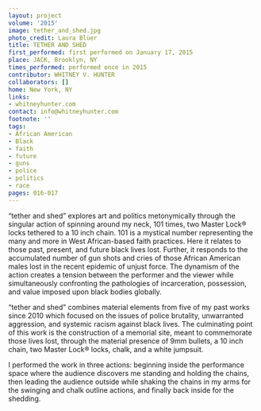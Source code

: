 ```yaml
---
layout: project
volume: '2015'
image: tether_and_shed.jpg
photo_credit: Laura Blüer
title: TETHER AND SHED
first_performed: first performed on January 17, 2015
place: JACK, Brooklyn, NY
times_performed: performed once in 2015
contributor: WHITNEY V. HUNTER
collaborators: []
home: New York, NY
links:
- whitneyhunter.com
contact: info@whitneyhunter.com
footnote: ''
tags:
- African American
- Black
- faith
- future
- guns
- police
- politics
- race
pages: 016-017
---
```


“tether and shed” explores art and politics metonymically through the singular action of spinning around my neck, 101 times, two Master Lock® locks tethered to a 10 inch chain. 101 is a mystical number representing the many and more in West African-based faith practices. Here it relates to those past, present, and future black lives lost. Further, it responds to the accumulated number of gun shots and cries of those African American males lost in the recent epidemic of unjust force. The dynamism of the action creates a tension between the performer and the viewer while simultaneously confronting the pathologies of incarceration, possession, and value imposed upon black bodies globally.

“tether and shed” combines material elements from five of my past works since 2010 which focused on the issues of police brutality, unwarranted aggression, and systemic racism against black lives. The culminating point of this work is the construction of a memorial site, meant to commemorate those lives lost, through the material presence of 9mm bullets, a 10 inch chain, two Master Lock® locks, chalk, and a white jumpsuit.

I performed the work in three actions: beginning inside the performance space where the audience discovers me standing and holding the chains, then leading the audience outside while shaking the chains in my arms for the swinging and chalk outline actions, and finally back inside for the shedding.
